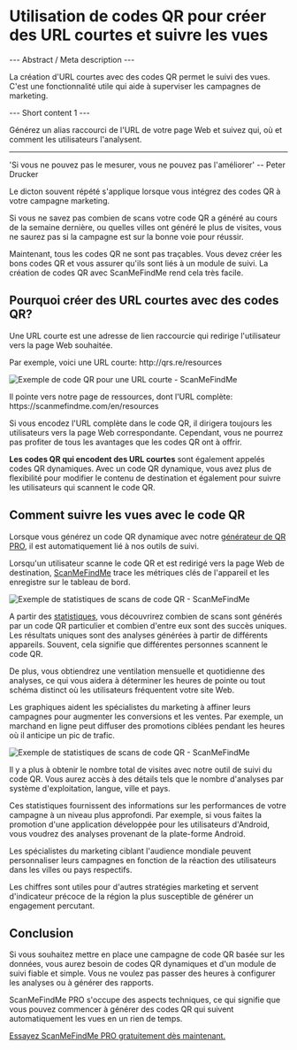 <h1>Utilisation de codes QR pour créer des URL courtes et suivre les vues</h1>

--- Abstract / Meta description ---

La création d'URL courtes avec des codes QR permet le suivi des vues. C'est une fonctionnalité utile qui aide à superviser les campagnes de marketing.

--- Short content 1 ---

Générez un alias raccourci de l'URL de votre page Web et suivez qui, où et comment les utilisateurs l'analysent.

----------

<p><span class="font-italic">'Si vous ne pouvez pas le mesurer, vous ne pouvez pas l'améliorer'</span> -- Peter Drucker</p>

<p>Le dicton souvent répété s'applique lorsque vous intégrez des codes QR à votre campagne marketing.</p>

<p>Si vous ne savez pas combien de scans votre code QR a généré au cours de la semaine dernière, ou quelles villes ont généré le plus de visites, vous ne saurez pas si la campagne est sur la bonne voie pour réussir.</p>

<p>Maintenant, tous les codes QR ne sont pas traçables. Vous devez créer les bons codes QR et vous assurer qu'ils sont liés à un module de suivi. La création de codes QR avec ScanMeFindMe rend cela très facile. </p>

<h2>Pourquoi créer des URL courtes avec des codes QR?</h2>

<p>Une URL courte est une adresse de lien raccourcie qui redirige l'utilisateur vers la page Web souhaitée. </p>

<p>Par exemple, voici une URL courte: <span class="font-italic">http://qrs.re/resources</span></p>

<p class="imageholder">
    <img src="https://media.scanmefindme.com/blog/about_dynamic_url/files/img 1 - qr.png"
        alt="Exemple de code QR pour une URL courte - ScanMeFindMe">
</p>

<p>Il pointe vers notre page de ressources, dont l'URL complète: <span class="font-italic">https://scanmefindme.com/en/resources</span></p>

<p>Si vous encodez l'URL complète dans le code QR, il dirigera toujours les utilisateurs vers la page Web correspondante. Cependant, vous ne pourrez pas profiter de tous les avantages que les codes QR ont à offrir. </p>

<p><strong>Les codes QR qui encodent des URL courtes</strong> sont également appelés codes QR dynamiques. Avec un code QR dynamique, vous avez plus de flexibilité pour modifier le contenu de destination et également pour suivre les utilisateurs qui scannent le code QR.</p>

<h2>Comment suivre les vues avec le code QR</h2>

<p>Lorsque vous générez un code QR dynamique avec notre <a href="#pro">générateur de QR PRO</a>, il est automatiquement lié à nos outils de suivi.</p>

<p>Lorsqu'un utilisateur scanne le code QR et est redirigé vers la page Web de destination, <a href="#static:url">ScanMeFindMe</a> trace les métriques clés de l'appareil et les enregistre sur le tableau de bord.</p>

<p class="imageholder">
    <img src="https://media.scanmefindme.com/blog/about_dynamic_url/files/img 2 - total scans.png"
        alt="Exemple de statistiques de scans de code QR - ScanMeFindMe">
</p>

<p>A partir des <a href="#article:about_statistics" title="Scans statistics for dynamic QR codes">statistiques</a>, vous découvrirez combien de scans sont générés par un code QR particulier et combien d'entre eux sont des succès uniques. Les résultats uniques sont des analyses générées à partir de différents appareils. Souvent, cela signifie que différentes personnes scannent le code QR. </p>

<p>De plus, vous obtiendrez une ventilation mensuelle et quotidienne des analyses, ce qui vous aidera à déterminer les heures de pointe ou tout schéma distinct où les utilisateurs fréquentent votre site Web. </p>

<p>Les graphiques aident les spécialistes du marketing à affiner leurs campagnes pour augmenter les conversions et les ventes. Par exemple, un marchand en ligne peut diffuser des promotions ciblées pendant les heures où il anticipe un pic de trafic.</p>

<p class="imageholder">
    <img src="https://media.scanmefindme.com/blog/about_dynamic_url/files/img 3 - scans by.png"
        alt="Exemple de statistiques de scans de code QR - ScanMeFindMe">
</p>

<p>Il y a plus à obtenir le nombre total de visites avec notre outil de suivi du code QR. Vous aurez accès à des détails tels que le nombre d'analyses par système d'exploitation, langue, ville et pays. </p>

<p>Ces statistiques fournissent des informations sur les performances de votre campagne à un niveau plus approfondi. Par exemple, si vous faites la promotion d'une application développée pour les utilisateurs d'Android, vous voudrez des analyses provenant de la plate-forme Android. </p>

<p>Les spécialistes du marketing ciblant l'audience mondiale peuvent personnaliser leurs campagnes en fonction de la réaction des utilisateurs dans les villes ou pays respectifs. </p>

<p>Les chiffres sont utiles pour d'autres stratégies marketing et servent d'indicateur précoce de la région la plus susceptible de générer un engagement percutant. </p>

<h2>Conclusion</h2>

<p>Si vous souhaitez mettre en place une campagne de code QR basée sur les données, vous aurez besoin de codes QR dynamiques et d'un module de suivi fiable et simple. Vous ne voulez pas passer des heures à configurer les analyses ou à générer des rapports.</p>

<p>ScanMeFindMe PRO s'occupe des aspects techniques, ce qui signifie que vous pouvez commencer à générer des codes QR qui suivent automatiquement les vues en un rien de temps.</p>

<p><a href="#pro">Essayez ScanMeFindMe PRO gratuitement dès maintenant.</a></p>
